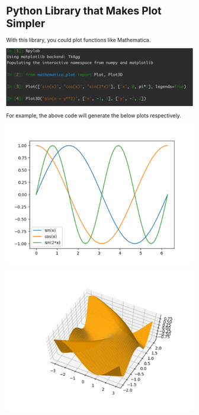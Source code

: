 # Python Library that Makes Plot Simpler
With this library, you could plot functions like
Mathematica.

![code](images/code-example.png)

For example, the above code will generate the below plots respectively.

![Plot](images/plot-example.png)

![Plot3D](images/plot3d-example.png)

